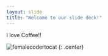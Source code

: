 ```yaml
---
layout: slide
title: "Welcome to our slide deck!"
---
```


I love Coffee!! 

![femalecodertocat](https://octodex.github.com/images/femalecodertocat.png)
{: .center}
